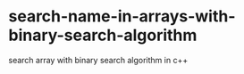 # search-name-in-arrays-with-binary-search-algorithm
search array with binary search algorithm in c++
